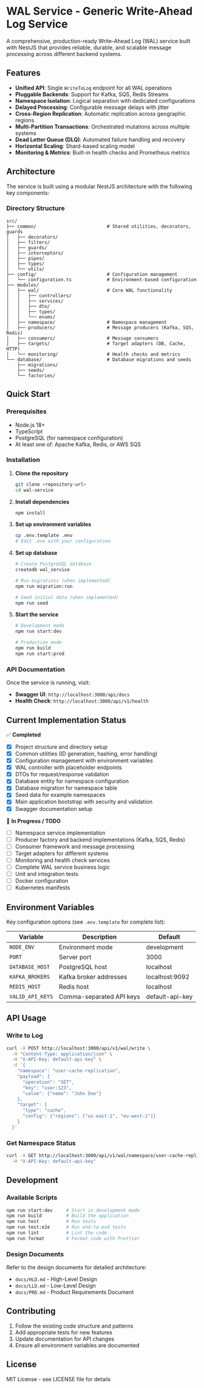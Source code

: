 # WAL Service - Generic Write-Ahead Log Service

A comprehensive, production-ready Write-Ahead Log (WAL) service built with NestJS that provides reliable, durable, and scalable message processing across different backend systems.

## Features

- **Unified API**: Single `WriteToLog` endpoint for all WAL operations
- **Pluggable Backends**: Support for Kafka, SQS, Redis Streams
- **Namespace Isolation**: Logical separation with dedicated configurations
- **Delayed Processing**: Configurable message delays with jitter
- **Cross-Region Replication**: Automatic replication across geographic regions
- **Multi-Partition Transactions**: Orchestrated mutations across multiple systems
- **Dead Letter Queue (DLQ)**: Automated failure handling and recovery
- **Horizontal Scaling**: Shard-based scaling model
- **Monitoring & Metrics**: Built-in health checks and Prometheus metrics

## Architecture

The service is built using a modular NestJS architecture with the following key components:

### Directory Structure

```
src/
├── common/                          # Shared utilities, decorators, guards
│   ├── decorators/
│   ├── filters/
│   ├── guards/
│   ├── interceptors/
│   ├── pipes/
│   ├── types/
│   └── utils/
├── config/                          # Configuration management
│   └── configuration.ts             # Environment-based configuration
├── modules/
│   ├── wal/                         # Core WAL functionality
│   │   ├── controllers/
│   │   ├── services/
│   │   ├── dto/
│   │   ├── types/
│   │   └── enums/
│   ├── namespace/                   # Namespace management
│   ├── producers/                   # Message producers (Kafka, SQS, Redis)
│   ├── consumers/                   # Message consumers
│   ├── targets/                     # Target adapters (DB, Cache, HTTP)
│   └── monitoring/                  # Health checks and metrics
└── database/                        # Database migrations and seeds
    ├── migrations/
    ├── seeds/
    └── factories/
```

## Quick Start

### Prerequisites

- Node.js 18+
- TypeScript
- PostgreSQL (for namespace configuration)
- At least one of: Apache Kafka, Redis, or AWS SQS

### Installation

1. **Clone the repository**
   ```bash
   git clone <repository-url>
   cd wal-service
   ```

2. **Install dependencies**
   ```bash
   npm install
   ```

3. **Set up environment variables**
   ```bash
   cp .env.template .env
   # Edit .env with your configuration
   ```

4. **Set up database**
   ```bash
   # Create PostgreSQL database
   createdb wal_service
   
   # Run migrations (when implemented)
   npm run migration:run
   
   # Seed initial data (when implemented)
   npm run seed
   ```

5. **Start the service**
   ```bash
   # Development mode
   npm run start:dev
   
   # Production mode
   npm run build
   npm run start:prod
   ```

### API Documentation

Once the service is running, visit:
- **Swagger UI**: `http://localhost:3000/api/docs`
- **Health Check**: `http://localhost:3000/api/v1/health`

## Current Implementation Status

✅ **Completed**
- [x] Project structure and directory setup
- [x] Common utilities (ID generation, hashing, error handling)
- [x] Configuration management with environment variables
- [x] WAL controller with placeholder endpoints
- [x] DTOs for request/response validation
- [x] Database entity for namespace configuration
- [x] Database migration for namespace table
- [x] Seed data for example namespaces
- [x] Main application bootstrap with security and validation
- [x] Swagger documentation setup

🚧 **In Progress / TODO**
- [ ] Namespace service implementation
- [ ] Producer factory and backend implementations (Kafka, SQS, Redis)
- [ ] Consumer framework and message processing
- [ ] Target adapters for different systems
- [ ] Monitoring and health check services
- [ ] Complete WAL service business logic
- [ ] Unit and integration tests
- [ ] Docker configuration
- [ ] Kubernetes manifests

## Environment Variables

Key configuration options (see `.env.template` for complete list):

| Variable | Description | Default |
|----------|-------------|----------|
| `NODE_ENV` | Environment mode | development |
| `PORT` | Server port | 3000 |
| `DATABASE_HOST` | PostgreSQL host | localhost |
| `KAFKA_BROKERS` | Kafka broker addresses | localhost:9092 |
| `REDIS_HOST` | Redis host | localhost |
| `VALID_API_KEYS` | Comma-separated API keys | default-api-key |

## API Usage

### Write to Log

```bash
curl -X POST http://localhost:3000/api/v1/wal/write \
  -H "Content-Type: application/json" \
  -H "X-API-Key: default-api-key" \
  -d '{
    "namespace": "user-cache-replication",
    "payload": {
      "operation": "SET",
      "key": "user:123",
      "value": {"name": "John Doe"}
    },
    "target": {
      "type": "cache",
      "config": {"regions": ["us-east-1", "eu-west-1"]}
    }
  }'
```

### Get Namespace Status

```bash
curl -X GET http://localhost:3000/api/v1/wal/namespace/user-cache-replication/status \
  -H "X-API-Key: default-api-key"
```

## Development

### Available Scripts

```bash
npm run start:dev     # Start in development mode
npm run build         # Build the application
npm run test          # Run tests
npm run test:e2e      # Run end-to-end tests
npm run lint          # Lint the code
npm run format        # Format code with Prettier
```

### Design Documents

Refer to the design documents for detailed architecture:
- `docs/HLD.md` - High-Level Design
- `docs/LLD.md` - Low-Level Design
- `docs/PRD.md` - Product Requirements Document

## Contributing

1. Follow the existing code structure and patterns
2. Add appropriate tests for new features
3. Update documentation for API changes
4. Ensure all environment variables are documented

## License

MIT License - see LICENSE file for details